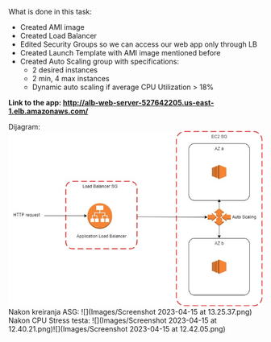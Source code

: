 What is done in this task:
- Created AMI image
- Created Load Balancer
- Edited Security Groups so we can access our web app only through LB
- Created Launch Template with AMI image mentioned before
- Created Auto Scaling group with specifications:
  - 2 desired instances
  - 2 min, 4 max instances
  - Dynamic auto scaling if average CPU Utilization > 18%

**Link to the app: http://alb-web-server-527642205.us-east-1.elb.amazonaws.com/**

Dijagram:
![](Images/338892347_1940030742996031_4793954539163219917_n.jpg)
Nakon kreiranja ASG:
![](Images/Screenshot 2023-04-15 at 13.25.37.png)
Nakon CPU Stress testa:
![](Images/Screenshot 2023-04-15 at 12.40.21.png)![](Images/Screenshot 2023-04-15 at 12.42.05.png)